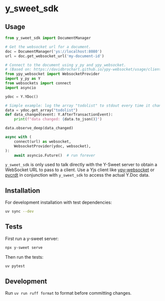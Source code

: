 # y_sweet_sdk

## Usage

```python
from y_sweet_sdk import DocumentManager

# Get the websocket url for a document.
doc = DocumentManager('ys://localhost:8080')
url = doc.get_websocket_url('my-document-id')

# Connect to the document using y_py and ypy_websocket.
# (Based on: https://davidbrochart.github.io/ypy-websocket/usage/client/)
from ypy_websocket import WebsocketProvider
import y_py as Y
from websockets import connect
import asyncio

ydoc = Y.YDoc()

# Simple example: log the array "todolist" to stdout every time it changes.
data = ydoc.get_array("todolist")
def data_changed(event: Y.AfterTransactionEvent):
    print(f"data changed: {data.to_json()}")

data.observe_deep(data_changed)

async with (
    connect(url) as websocket,
    WebsocketProvider(ydoc, websocket),
):
    await asyncio.Future()  # run forever
```

`y_sweet_sdk` is only used to talk directly with the Y-Sweet server to obtain a WebSocket URL to pass to a client.
Use a Yjs client like [ypy-websocket](https://davidbrochart.github.io/ypy-websocket/usage/client/) or [pycrdt](https://github.com/jupyter-server/pycrdt)
in conjunction with `y_sweet_sdk` to access the actual Y.Doc data.

## Installation

For development installation with test dependencies:

```bash
uv sync --dev
```

## Tests

First run a y-sweet server:

```bash
npx y-sweet serve
```

Then run the tests:

```bash
uv pytest
```

## Development

Run `uv run ruff format` to format before committing changes.
